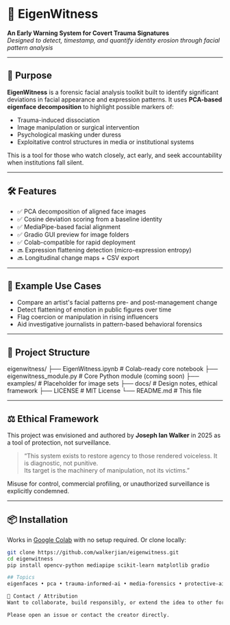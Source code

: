 
# 🧠 EigenWitness

**An Early Warning System for Covert Trauma Signatures**  
_Designed to detect, timestamp, and quantify identity erosion through facial pattern analysis_

---

## 🎯 Purpose

**EigenWitness** is a forensic facial analysis toolkit built to identify significant deviations in facial appearance and expression patterns. It uses **PCA-based eigenface decomposition** to highlight possible markers of:

- Trauma-induced dissociation
- Image manipulation or surgical intervention
- Psychological masking under duress
- Exploitative control structures in media or institutional systems

This is a tool for those who watch closely, act early, and seek accountability when institutions fall silent.

---

## 🛠️ Features

- ✅ PCA decomposition of aligned face images
- ✅ Cosine deviation scoring from a baseline identity
- ✅ MediaPipe-based facial alignment
- ✅ Gradio GUI preview for image folders
- ✅ Colab-compatible for rapid deployment
- 🔜 Expression flattening detection (micro-expression entropy)
- 🔜 Longitudinal change maps + CSV export

---

## 🧪 Example Use Cases

- Compare an artist's facial patterns pre- and post-management change
- Detect flattening of emotion in public figures over time
- Flag coercion or manipulation in rising influencers
- Aid investigative journalists in pattern-based behavioral forensics

---

## 🧱 Project Structure

eigenwitness/
├── EigenWitness.ipynb # Colab-ready core notebook
├── eigenwitness_module.py # Core Python module (coming soon)
├── examples/ # Placeholder for image sets
├── docs/ # Design notes, ethical framework
├── LICENSE # MIT License
└── README.md # This file


---

## ⚖️ Ethical Framework

This project was envisioned and authored by **Joseph Ian Walker** in 2025 as a tool of protection, not surveillance.

> “This system exists to restore agency to those rendered voiceless. It is diagnostic, not punitive.  
> Its target is the machinery of manipulation, not its victims.”

Misuse for control, commercial profiling, or unauthorized surveillance is explicitly condemned.

---

## 📦 Installation

Works in [Google Colab](https://colab.research.google.com/) with no setup required. Or clone locally:

```bash
git clone https://github.com/walkerjian/eigenwitness.git
cd eigenwitness
pip install opencv-python mediapipe scikit-learn matplotlib gradio

## Topics
eigenfaces • pca • trauma-informed-ai • media-forensics • protective-ai • face-analysis • ethics-first • computer-vision

📮 Contact / Attribution
Want to collaborate, build responsibly, or extend the idea to other forms of non-invasive pattern detection?

Please open an issue or contact the creator directly.